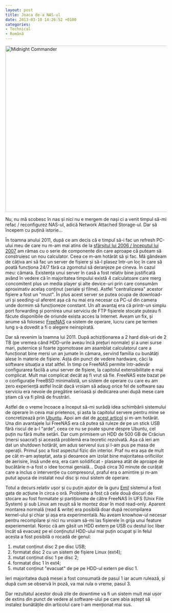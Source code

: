 ```yaml
---
layout: post
title: Joaca de-a NAS-ul
date: 2013-03-10 14:26:52 +0100
categories:
- Technical
- Română
---
```

<p><a href="http://www.rusiczki.net/wp-content/uploads/2013/10/20130310_113727.jpg"><img class="alignnone size-medium wp-image-4566" alt="Midnight Commander" src="http://www.rusiczki.net/wp-content/uploads/2013/10/20130310_113727-693x519.jpg" width="693" height="519" /></a></p>
<p>Nu, nu mă scobesc în nas și nici nu e mergem de nași ci a venit timpul să-mi refac / reconfigurez NAS-ul, adică Network Attached Storage-ul. Dar să începem cu puțină istorie...</p>
<p>În toamna anului 2011, după ce am decis că e timpul să-i fac un refresh PC-ului meu de care nu m-am mai atins de la <a href="http://www.flickr.com/photos/janos/377549946/">sfârșitul lui 2006 / începutul lui 2007</a> am rămas cu o serie de componente din care aproape că puteam să construiesc un nou calculator. Ceea ce m-am hotărât să și fac. Mă gândeam de câțiva ani să fac un server de fișiere și să-l plasez într-un loc în care să poată funcționa 24/7 fără ca zgomotul să deranjeze pe cineva. În cazul meu: cămara. Existența unui server în casă a fost relativ bine justificată având în vedere că în majoritatea timpului există 4 calculatoare care merg concomitent plus un media player și alte device-uri prin care consumăm aproximativ acelaș conținut (seriale și filme). Astfel "centralizarea" acestor fișiere a fost un "must". În plus acest server se putea ocupa de download-uri și seeding-ul aferent așa că nu mai era necesar ca PC-ul din camera unde dormim să funcționeze constant. Un alt avantaj era că printr-un simplu port forwarding și pornirea unui serviciu de FTP fișierele stocate puteau fi făcute disponibile de oriunde exista acces la Internet. Aveam un fix, și anume să folosesc <a href="http://www.freenas.org/">FreeNAS</a> ca sistem de operare, lucru care pe termen lung s-a dovedit a fi o alegere neinspirată.</p>
<p>Dar să revenim la toamna lui 2011. După achiziționarea a 2 hard disk-uri de 2 TB (pe vremea când HDD-urile aveau încă prețuri normale) și a unei surse mari, puternice și foarte zgomotoase am asamblat calculatorul care a funcționat bine mersi un an jumate în cămara, servind familia cu bunătăți alese în materie de fișiere. Asta din punct de vedere hardware, căci la software situația a stat altfel. În timp ce FreeNAS permite într-adevăr configurarea facilă a unui server de fișiere, la capitolul extensibilitate e mai complicat. Mult mai complicat decât aș fi vrut să fie. FreeNAS este bazat pe o configurație FreeBSD minimalistă, un sistem de operare cu care eu am zero experiență astfel încât dacă vroiam să adaug orice fel de software sau serviciu era nevoie de pregătire serioasă și dedicarea unei după mese care știam că va fi plină de frustrări.</p>
<p>Astfel de o vreme încoace a început să-mi surâdă idea schimbării sistemului de operare în ceva mai prietenos, și asta la capitolul servere pentru mine se concretizează prin <a href="http://www.ubuntu.com/">Ubuntu</a>. Apoi am dat de <a href="http://www.parmeter.net/ben/2012/02/20/switching-from-freenas-to-ubuntu-server/">acest articol</a> și m-am hotărât. Una din avantajele lui FreeNAS era că putea să ruleze de pe un stick USB fără riscul de a-l "arde", ceea ce nu se poate spune despre Ubuntu, cel puțin nu fără multe setări. Dar cum primisem un HDD de 500 GB de Crăciun (mersi soacra!) și această problemă era teoretic rezolvată. Așa că ieri am dat un shutdown hotărât, am adus serverul sus și l-am pus pe masa de operații. Primul șoc a fost aspectul fizic din interior. Praf nu era așa de mult pe cât m-am așteptat, asta și deoarece am izolat bine majoritatea orificiilor de aerisire, însă unde era, era cam solidificat - plasarea atât de aproape de bucătărie n-a fost o idee tocmai genială... După circa 30 minute de curățat care a inclus o intervenție cu compresorul, praful era o amintire și m-am putut apuca de instalat noul disc și noul sistem de operare.</p>
<p>Totul a decurs relativ ușor și cu puțin ajutor de la guru <a href="https://www.facebook.com/emilburzo">Emil</a> sistemul a fost gata de acțiune în circa o oră. Problema a fost că cele două discuri de stocare au fost formatate și partiționate de către FreeNAS în UFS (Unix File System) și sub Linux am reușit să le montez doar în mod read-only. Aparent montarea normală (read &amp; write) era posibilă doar după recompilarea kernel-ului și chiar și așa era experimentală. Nu aveam knowhow-ul necesar pentru recompilare și nici nu vroiam să-mi las fișierele în grija unui feature experiemental. Noroc că am găsit un HDD extern pe USB cu destul loc liber încăt să evacuez pe el conținutul HDD-ului mai puțin ocupat și în felul acesta a fost posibilă o rocadă de genul:</p>
<ol>
<li>mutat conținut disc 2 pe disc USB;</li>
<li>formatat disc 2 cu un sistem de fișiere Linux (ext4);</li>
<li>mutat conținut disc 1 pe disc 2;</li>
<li>formatat disc 1 în ext4;</li>
<li>mutat conținut "evacuat" de pe pe HDD-ul extern pe disc 1.</li>
</ol>
<p>Ieri majoritatea după mesei a fost consumată de pasul 1 iar acum rulează, și după cum se observă în poză, va mai rula o vreme, pasul 3.</p>
<p>Dar rezultatul acestor două zile de downtime va fi un sistem mult mai ușor de extins din punct de vedere al software-ului pe care abia aștept să instalez bunătățile din articolul care l-am menționat mai sus.</p>
